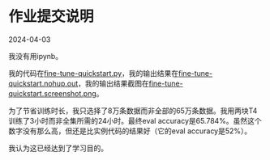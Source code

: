 # 作业提交说明

2024-04-03

我没有用ipynb。

我的代码在[fine-tune-quickstart.py](./fine-tune-quickstart.py)，我的输出结果在[fine-tune-quickstart.nohup.out](./fine-tune-quickstart.nohup.out)，我的输出结果截图在[fine-tune-quickstart.screenshot.png](./fine-tune-quickstart.screenshot.png)。

为了节省训练时长，我只选择了8万条数据而非全部的65万条数据。我用两块T4训练了3小时而非全集所需的24小时。最终eval accuracy是65.784%。虽然这个数字没有那么高，但还是比实例代码的结果好（它的eval accuracy是52%）。

我认为这已经达到了学习目的。
